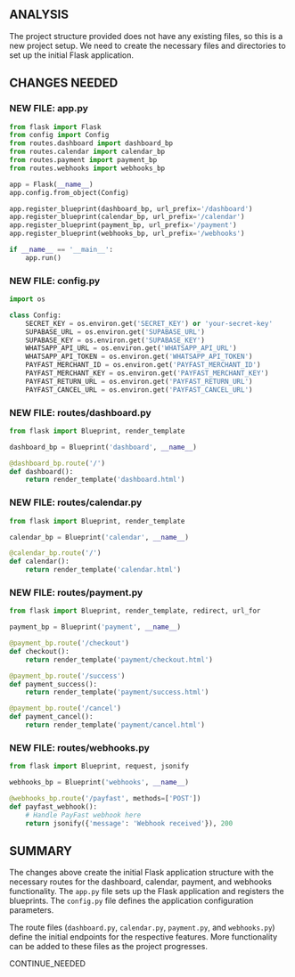 <!-- Model: Haiku 3 -->
<!-- Cost: $0.0001 -->
<!-- Max Tokens: 4000 -->
<!-- CONTINUATION NEEDED -->
## ANALYSIS

The project structure provided does not have any existing files, so this is a new project setup. We need to create the necessary files and directories to set up the initial Flask application.

## CHANGES NEEDED

### NEW FILE: app.py
```python
from flask import Flask
from config import Config
from routes.dashboard import dashboard_bp
from routes.calendar import calendar_bp
from routes.payment import payment_bp
from routes.webhooks import webhooks_bp

app = Flask(__name__)
app.config.from_object(Config)

app.register_blueprint(dashboard_bp, url_prefix='/dashboard')
app.register_blueprint(calendar_bp, url_prefix='/calendar')
app.register_blueprint(payment_bp, url_prefix='/payment')
app.register_blueprint(webhooks_bp, url_prefix='/webhooks')

if __name__ == '__main__':
    app.run()
```

### NEW FILE: config.py
```python
import os

class Config:
    SECRET_KEY = os.environ.get('SECRET_KEY') or 'your-secret-key'
    SUPABASE_URL = os.environ.get('SUPABASE_URL')
    SUPABASE_KEY = os.environ.get('SUPABASE_KEY')
    WHATSAPP_API_URL = os.environ.get('WHATSAPP_API_URL')
    WHATSAPP_API_TOKEN = os.environ.get('WHATSAPP_API_TOKEN')
    PAYFAST_MERCHANT_ID = os.environ.get('PAYFAST_MERCHANT_ID')
    PAYFAST_MERCHANT_KEY = os.environ.get('PAYFAST_MERCHANT_KEY')
    PAYFAST_RETURN_URL = os.environ.get('PAYFAST_RETURN_URL')
    PAYFAST_CANCEL_URL = os.environ.get('PAYFAST_CANCEL_URL')
```

### NEW FILE: routes/dashboard.py
```python
from flask import Blueprint, render_template

dashboard_bp = Blueprint('dashboard', __name__)

@dashboard_bp.route('/')
def dashboard():
    return render_template('dashboard.html')
```

### NEW FILE: routes/calendar.py
```python
from flask import Blueprint, render_template

calendar_bp = Blueprint('calendar', __name__)

@calendar_bp.route('/')
def calendar():
    return render_template('calendar.html')
```

### NEW FILE: routes/payment.py
```python
from flask import Blueprint, render_template, redirect, url_for

payment_bp = Blueprint('payment', __name__)

@payment_bp.route('/checkout')
def checkout():
    return render_template('payment/checkout.html')

@payment_bp.route('/success')
def payment_success():
    return render_template('payment/success.html')

@payment_bp.route('/cancel')
def payment_cancel():
    return render_template('payment/cancel.html')
```

### NEW FILE: routes/webhooks.py
```python
from flask import Blueprint, request, jsonify

webhooks_bp = Blueprint('webhooks', __name__)

@webhooks_bp.route('/payfast', methods=['POST'])
def payfast_webhook():
    # Handle PayFast webhook here
    return jsonify({'message': 'Webhook received'}), 200
```

## SUMMARY

The changes above create the initial Flask application structure with the necessary routes for the dashboard, calendar, payment, and webhooks functionality. The `app.py` file sets up the Flask application and registers the blueprints. The `config.py` file defines the application configuration parameters.

The route files (`dashboard.py`, `calendar.py`, `payment.py`, and `webhooks.py`) define the initial endpoints for the respective features. More functionality can be added to these files as the project progresses.

CONTINUE_NEEDED